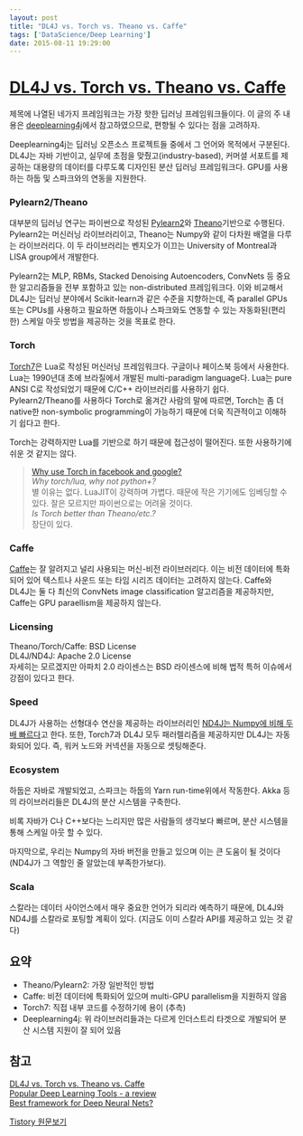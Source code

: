 ```yaml
---
layout: post
title: "DL4J vs. Torch vs. Theano vs. Caffe"
tags: ['DataScience/Deep Learning']
date: 2015-08-11 19:29:00
---
```

# [DL4J vs. Torch vs. Theano vs. Caffe](http://deeplearning4j.org/compare-dl4j-torch7-pylearn.html)

제목에 나열된 네가지 프레임워크는 가장 핫한 딥러닝 프레임워크들이다. 이 글의 주 내용은 [deeplearning4j](http://deeplearning4j.org/)에서 참고하였으므로, 편향될 수 있다는 점을 고려하자.

Deeplearning4j는 딥러닝 오픈소스 프로젝트들 중에서 그 언어와 목적에서 구분된다. DL4J는 자바 기반이고, 실무에 초점을 맞췄고(industry-based), 커머셜 서포트를 제공하는 대용량의 데이터를 다루도록 디자인된 분산 딥러닝 프레임워크다. GPU를 사용하는 하둡 및 스파크와의 연동을 지원한다.

### Pylearn2/Theano

대부분의 딥러닝 연구는 파이썬으로 작성된 [Pylearn2](http://deeplearning.net/software/pylearn2/)와 [Theano](http://deeplearning.net/software/theano/)기반으로 수행된다. Pylearn2는 머신러닝 라이브러리이고, Theano는 Numpy와 같이 다차원 배열을 다루는 라이브러리다. 이 두 라이브러리는 벤지오가 이끄는 University of Montreal과 LISA group에서 개발한다.

Pylearn2는 MLP, RBMs, Stacked Denoising Autoencoders, ConvNets 등 중요한 알고리즘들을 전부 포함하고 있는 non-distributed 프레임워크다. 이와 비교해서 DL4J는 딥러닝 분야에서 Scikit-learn과 같은 수준을 지향하는데, 즉 parallel GPUs 또는 CPUs를 사용하고 필요하면 하둡이나 스파크와도 연동할 수 있는 자동화된(편리한) 스케일 아웃 방법을 제공하는 것을 목표로 한다.

### Torch

[Torch7](http://torch.ch/)은 Lua로 작성된 머신러닝 프레임워크다. 구글이나 페이스북 등에서 사용한다. Lua는 1990년대 초에 브라질에서 개발된 multi-paradigm language다. Lua는 pure ANSI C로 작성되었기 때문에 C/C++ 라이브러리를 사용하기 쉽다. Pylearn2/Theano를 사용하다 Torch로 옮겨간 사람의 말에 따르면, Torch는 좀 더 native한 non-symbolic programming이 가능하기 때문에 더욱 직관적이고 이해하기 쉽다고 한다.

Torch는 강력하지만 Lua를 기반으로 하기 때문에 접근성이 떨어진다. 또한 사용하기에 쉬운 것 같지는 않다.

> [Why use Torch in facebook and google?](https://news.ycombinator.com/item?id=7929216)   
_Why torch/lua, why not python+?_   
별 이유는 없다. LuaJIT이 강력하며 가볍다. 때문에 작은 기기에도 임베딩할 수 있다. 잘은 모르지만 파이썬으로는 어려울 것이다.   
_Is Torch better than Theano/etc.?_   
장단이 있다. 

### Caffe

[Caffe](http://caffe.berkeleyvision.org/)는 잘 알려지고 널리 사용되는 머신-비전 라이브러리다. 이는 비전 데이터에 특화되어 있어 텍스트나 사운드 또는 타임 시리즈 데이터는 고려하지 않는다. Caffe와 DL4J는 둘 다 최신의 ConvNets image classification 알고리즘을 제공하지만, Caffe는 GPU paraellism을 제공하지 않는다.

### Licensing

Theano/Torch/Caffe: BSD License   
DL4J/ND4J: Apache 2.0 License   
자세히는 모르겠지만 아파치 2.0 라이센스는 BSD 라이센스에 비해 법적 특허 이슈에서 강점이 있다고 한다.

### Speed

DL4J가 사용하는 선형대수 연산을 제공하는 라이브러리인 [ND4J는 Numpy에 비해 두 배 빠르다](http://nd4j.org/benchmarking)고 한다. 또한, Torch7과 DL4J 모두 패러렐리즘을 제공하지만 DL4J는 자동화되어 있다. 즉, 워커 노드와 커넥션을 자동으로 셋팅해준다. 

### Ecosystem

하둡은 자바로 개발되었고, 스파크는 하둡의 Yarn run-time위에서 작동한다. Akka 등의 라이브러리들은 DL4J의 분산 시스템을 구축한다. 

비록 자바가 C나 C++보다는 느리지만 많은 사람들의 생각보다 빠르며, 분산 시스템을 통해 스케일 아웃 할 수 있다.

마지막으로, 우리는 Numpy의 자바 버전을 만들고 있으며 이는 큰 도움이 될 것이다(ND4J가 그 역할인 줄 알았는데 부족한가보다).

### Scala

스칼라는 데이터 사이언스에서 매우 중요한 언어가 되리라 예측하기 때문에, DL4J와 ND4J를 스칼라로 포팅할 계획이 있다. (지금도 이미 스칼라 API를 제공하고 있는 것 같다)

## 요약

  * Theano/Pylearn2: 가장 일반적인 방법
  * Caffe: 비전 데이터에 특화되어 있으며 multi-GPU parallelism을 지원하지 않음
  * Torch7: 직접 내부 코드를 수정하기에 용이 (추측)
  * Deeplearning4j: 위 라이브러리들과는 다르게 인더스트리 타겟으로 개발되어 분산 시스템 지원이 잘 되어 있음

## 참고

[DL4J vs. Torch vs. Theano vs. Caffe](http://deeplearning4j.org/compare-dl4j-torch7-pylearn.html)   
[Popular Deep Learning Tools - a review](http://www.kdnuggets.com/2015/06/popular-deep-learning-tools.html)   
[Best framework for Deep Neural Nets?](https://www.reddit.com/comments/2c9x0s)


[Tistory 원문보기](http://khanrc.tistory.com/117)
